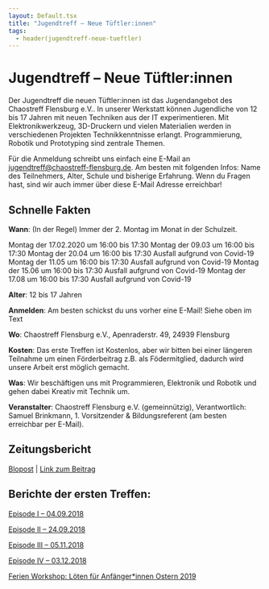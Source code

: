 ```yaml
---
layout: Default.tsx
title: "Jugendtreff – Neue Tüftler:innen"
tags:
  - header(jugendtreff-neue-tueftler)
---
```


# Jugendtreff – Neue Tüftler:innen

Der Jugendtreff die neuen Tüftler:innen ist das Jugendangebot des Chaostreff
Flensburg e.V.. In unserer Werkstatt können Jugendliche von 12 bis 17 Jahren mit
neuen Techniken aus der IT experimentieren. Mit Elektronikwerkzeug, 3D-Druckern
und vielen Materialien werden in verschiedenen Projekten Technikkenntnisse
erlangt. Programmierung, Robotik und Prototyping sind zentrale Themen.

Für die Anmeldung schreibt uns einfach eine E-Mail an
jugendtreff@chaostreff-flensburg.de. Am besten mit folgenden Infos: Name des
Teilnehmers, Alter, Schule und bisherige Erfahrung. Wenn du Fragen hast, sind
wir auch immer über diese E-Mail Adresse erreichbar!

## Schnelle Fakten

**Wann**: (In der Regel) Immer der 2. Montag im Monat in der Schulzeit.

Montag der 17.02.2020 um 16:00 bis 17:30 Montag der 09.03 um 16:00 bis 17:30
Montag der 20.04 um 16:00 bis 17:30 Ausfall aufgrund von Covid-19 Montag der
11.05 um 16:00 bis 17:30 Ausfall aufgrund von Covid-19 Montag der 15.06 um 16:00
bis 17:30 Ausfall aufgrund von Covid-19 Montag der 17.08 um 16:00 bis 17:30
Ausfall aufgrund von Covid-19

**Alter**: 12 bis 17 Jahren

**Anmelden**: Am besten schickst du uns vorher eine E-Mail! Siehe oben im Text

**Wo**: Chaostreff Flensburg e.V., Apenraderstr. 49, 24939 Flensburg

**Kosten**: Das erste Treffen ist Kostenlos, aber wir bitten bei einer längeren
Teilnahme um einen Förderbeitrag z.B. als Födermitglied, dadurch wird unsere
Arbeit erst möglich gemacht.

**Was**: Wir beschäftigen uns mit Programmieren, Elektronik und Robotik und
gehen dabei Kreativ mit Technik um.

**Veranstalter**: Chaostreff Flensburg e.V. (gemeinnützig), Verantwortlich:
Samuel Brinkmann, 1. Vorsitzender & Bildungsreferent (am besten erreichbar per
E-Mail).

## Zeitungsbericht

[Blopost](https://chaostreff-flensburg.de/2018/bericht-der-flensborg-avis/) |
[Link zum Beitrag](https://www.fla.de/wp/dailys/softwareprogrammoerer-laerer-boern-at-lave-robotter/)

## Berichte der ersten Treffen:

[Episode I – 04.09.2018](https://chaostreff-flensburg.de/2018/episode-1-des-jugendtreffs-neue-tueftler/)

[Episode II – 24.09.2018](https://chaostreff-flensburg.de/2018/episode-ii-des-jugendtreffs-neue-tueftler/)

[Episode III – 05.11.2018](https://chaostreff-flensburg.de/2018/episode-iii-der-neuen-tueftler-vom-05-11-2018/)

[Episode IV – 03.12.2018](https://chaostreff-flensburg.de/2018/episode-iv-der-neuen-tueftler-vom-03-12-2018/)

[Ferien Workshop: Löten für Anfänger*innen Ostern 2019](https://chaostreff-flensburg.de/2019/ferien-workshop-loeten-fuer-anfaengerinnen/)
